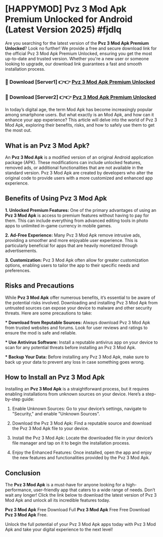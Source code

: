 # [HAPPYMOD] Pvz 3 Mod Apk Premium Unlocked for Android (Latest Version 2025) #fjdlq

Are you searching for the latest version of the <strong>Pvz 3 Mod Apk Premium Unlocked</strong>? Look no further! We provide a free and secure download link for the official Pvz 3 Mod Apk Premium Unlocked, ensuring you get the most up-to-date and trusted version. Whether you're a new user or someone looking to upgrade, our download link guarantees a fast and smooth installation process.


<h3>🔴 Download [Server1] 👉👉 <a href="https://appsnew.pages.dev?q=Pvz+3+Mod+Apk">Pvz 3 Mod Apk Premium Unlocked</a></h3>

<h3>🔴 Download [Server2] 👉👉 <a href="https://appsnew.pages.dev?q=Pvz+3+Mod+Apk">Pvz 3 Mod Apk Premium Unlocked</a></h3>


In today’s digital age, the term Mod Apk has become increasingly popular among smartphone users. But what exactly is an Mod Apk, and how can it enhance your app experience? This article will delve into the world of Pvz 3 Mod Apk, exploring their benefits, risks, and how to safely use them to get the most out.


<h2>What is an Pvz 3 Mod Apk?</h2>

An <strong>Pvz 3 Mod Apk</strong> is a modified version of an original Android application package (APK). These modifications can include unlocked features, removed ads, or additional functionalities that are not available in the standard version. Pvz 3 Mod Apk are created by developers who alter the original code to provide users with a more customized and enhanced app experience.


<h2>Benefits of Using Pvz 3 Mod Apk</h2>

<strong> 1. Unlocked Premium Features:</strong> One of the primary advantages of using an <strong>Pvz 3 Mod Apk</strong> is access to premium features without having to pay for them. This can include everything from advanced editing tools in photo apps to unlimited in-game currency in mobile games.

<strong> 2. Ad-Free Experience:</strong> Many Pvz 3 Mod Apk remove intrusive ads, providing a smoother and more enjoyable user experience. This is particularly beneficial for apps that are heavily monetized through advertisements.

<strong> 3. Customization:</strong> Pvz 3 Mod Apk often allow for greater customization options, enabling users to tailor the app to their specific needs and preferences.


<h2>Risks and Precautions</h2>

While <strong>Pvz 3 Mod Apk</strong> offer numerous benefits, it’s essential to be aware of the potential risks involved. Downloading and installing Pvz 3 Mod Apk from untrusted sources can expose your device to malware and other security threats. Here are some precautions to take:

<strong> * Download from Reputable Sources:</strong> Always download Pvz 3 Mod Apk from trusted websites and forums. Look for user reviews and ratings to ensure the mod is safe and reliable.

<strong> * Use Antivirus Software:</strong> Install a reputable antivirus app on your device to scan for any potential threats before installing an Pvz 3 Mod Apk.

<strong> * Backup Your Data:</strong> Before installing any Pvz 3 Mod Apk, make sure to back up your data to prevent any loss in case something goes wrong.


<h2>How to Install an Pvz 3 Mod Apk</h2>

Installing an <strong>Pvz 3 Mod Apk</strong> is a straightforward process, but it requires enabling installations from unknown sources on your device. Here’s a step-by-step guide:

 1. Enable Unknown Sources: Go to your device’s settings, navigate to "Security," and enable "Unknown Sources".

 2. Download the Pvz 3 Mod Apk: Find a reputable source and download the Pvz 3 Mod Apk file to your device.

 3. Install the Pvz 3 Mod Apk: Locate the downloaded file in your device’s file manager and tap on it to begin the installation process.

 4. Enjoy the Enhanced Features: Once installed, open the app and enjoy the new features and functionalities provided by the Pvz 3 Mod Apk.


<h2><strong>Conclusion</strong></h2>

The <strong>Pvz 3 Mod Apk</strong> is a must-have for anyone looking for a high-performance, user-friendly app that caters to a wide range of needs. Don’t wait any longer! Click the link below to download the latest version of Pvz 3 Mod Apk and unlock all its incredible features today.

<strong>Pvz 3 Mod Apk</strong> Free Download Full <strong>Pvz 3 Mod Apk</strong> Free Free Download <strong>Pvz 3 Mod Apk</strong> Free.

Unlock the full potential of your Pvz 3 Mod Apk apps today with Pvz 3 Mod Apk and take your digital experience to the next level!